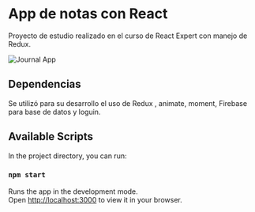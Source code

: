 # App de notas con React

Proyecto de estudio realizado en el curso de React Expert con manejo de Redux.

![Journal App](https://user-images.githubusercontent.com/78183135/154704062-9f085e16-be6b-48e6-9b10-361019e5e5c1.gif)

## Dependencias
Se utilizó para su desarrollo el uso de Redux , animate, moment, Firebase para base de datos y loguin.

## Available Scripts

In the project directory, you can run:

### `npm start`

Runs the app in the development mode.\
Open [http://localhost:3000](http://localhost:3000) to view it in your browser.

